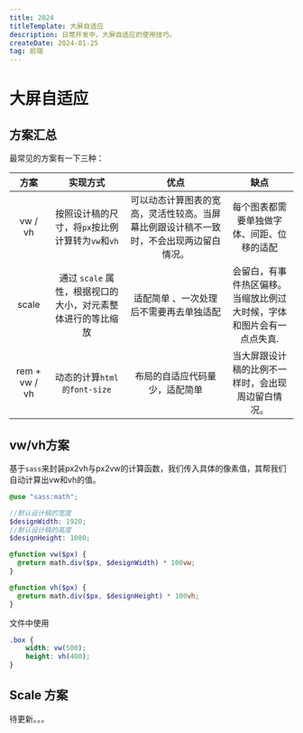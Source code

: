 ```yaml
---
title: 2024
titleTemplate: 大屏自适应
description: 日常开发中，大屏自适应的使用技巧。
createDate: 2024-01-25
tag: 前端  
---
```


# 大屏自适应


## 方案汇总

最常见的方案有一下三种：

|     方案      |                          实现方式                           |                             优点                             |                             缺点                             |
| :-----------: | :---------------------------------------------------------: | :----------------------------------------------------------: | :----------------------------------------------------------: |
|    vw / vh    |      按照设计稿的尺寸，将`px`按比例计算转为`vw`和`vh`       | 可以动态计算图表的宽高，灵活性较高。当屏幕比例跟设计稿不一致时，不会出现两边留白情况。 |          每个图表都需要单独做字体、间距、位移的适配          |
|     scale     | 通过 `scale` 属性，根据视口的大小，对元素整体进行的等比缩放 |           适配简单 、一次处理后不需要再去单独适配            | 会留白，有事件热区偏移。<br />当缩放比例过大时候，字体和图片会有一点点失真. |
| rem + vw / vh |                 动态的计算`html的font-size`                 |                布局的自适应代码量少，适配简单                |      当大屏跟设计稿的比例不一样时，会出现周边留白情况。      |



## vw/vh方案

基于`sass`来封装px2vh与px2vw的计算函数，我们传入具体的像素值，其帮我们自动计算出vw和vh的值。

```scss
@use "sass:math";

//默认设计稿的宽度
$designWidth: 1920;
//默认设计稿的高度
$designHeight: 1080;

@function vw($px) {
  @return math.div($px, $designWidth) * 100vw;
}

@function vh($px) {
  @return math.div($px, $designHeight) * 100vh;
}
```

文件中使用

```scss
.box {
	width: vw(500);
	height: vh(400);
}
```



## Scale 方案

待更新。。。




